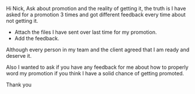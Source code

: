 Hi Nick,
Ask about promotion and the reality of getting it, the truth is I have asked for a promotion 3 times and got different feedback every time about not getting it. 

- Attach the files I have sent over last time for my promotion.
- Add the feedback.

Although every person in my team and the client agreed that I am ready and deserve it.

Also I wanted to ask if you have any feedback for me about how to properly word my promotion if you think I have a solid chance of getting promoted.

Thank you
